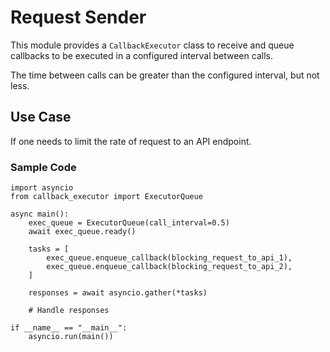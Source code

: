 # Request Sender

This module provides a `CallbackExecutor` class to receive and queue callbacks to 
be executed in a configured interval between calls. 

The time between calls can be greater than the configured interval, but not less.


## Use Case
If one needs to limit the rate of request to an API endpoint.

### Sample Code

```
import asyncio
from callback_executor import ExecutorQueue

async main():
    exec_queue = ExecutorQueue(call_interval=0.5)
    await exec_queue.ready()
    
    tasks = [
        exec_queue.enqueue_callback(blocking_request_to_api_1),
        exec_queue.enqueue_callback(blocking_request_to_api_2),
    ]
    
    responses = await asyncio.gather(*tasks)
    
    # Handle responses

if __name__ == "__main__":
    asyncio.run(main())
```
